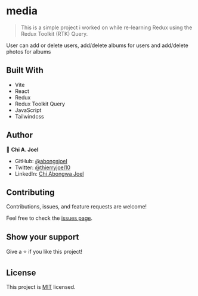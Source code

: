 # media

> This is a simple project i worked on while re-learning Redux using the Redux Toolkit (RTK) Query.

User can add or delete users, add/delete albums for users and add/delete photos for albums

## Built With

- Vite
- React
- Redux
- Redux Toolkit Query
- JavaScript
- Tailwindcss

## Author

👤 **Chi A. Joel**

- GitHub: [@abongsjoel](https://github.com/abongsjoel)
- Twitter: [@thierryjoel10](https://twitter.com/ThierryJoel10)
- LinkedIn: [Chi Abongwa Joel](https://www.linkedin.com/in/joel-chi-b4285a97/)

## Contributing

Contributions, issues, and feature requests are welcome!

Feel free to check the [issues page](https://github.com/abongsjoel/media/issues).

## Show your support

Give a ⭐️ if you like this project!

## License

  <p>This project is <a href="../main/LICENSE">MIT</a> licensed.</p>
